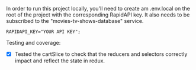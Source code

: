 In order to run this project locally, you'll need to create am .env.local on the root of the project with the corresponding RapidAPI key.
It also needs to be subscribed to the "movies-tv-shows-database" service.

```
RAPIDAPI_KEY="YOUR API KEY";
```

Testing and coverage:

- [x] Tested the cartSlice to check that the reducers and selectors correctly impact and reflect the state in redux.
